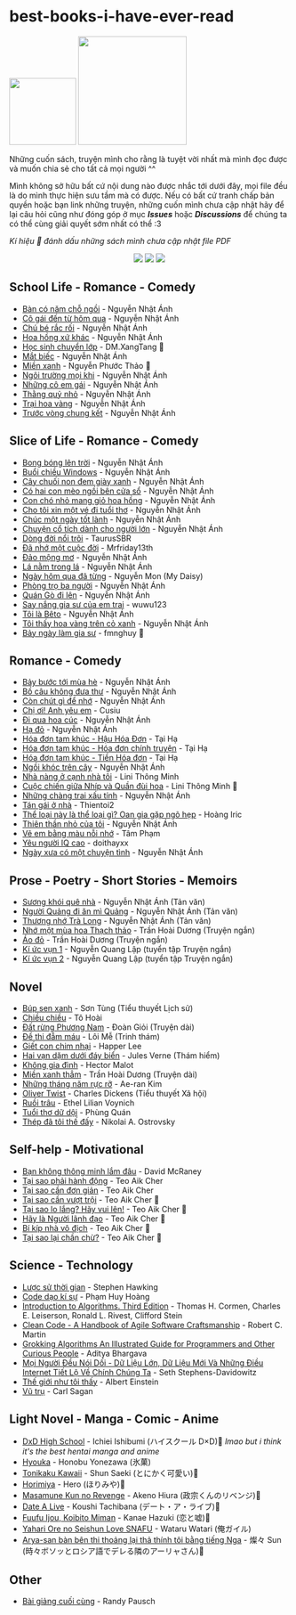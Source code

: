 # best-books-i-have-ever-read

<img src="https://forthebadge.com/images/badges/built-with-love.svg" width="120"/> [<img src="https://img.shields.io/badge/Creator-Keri%20Nguyen-pink.svg?style=for-the-badge" width="195"/>](https://github.com/kr4zym3nvn)

Những cuốn sách, truyện mình cho rằng là tuyệt vời nhất mà mình đọc được và muốn chia sẻ cho tất cả mọi người ^^

Mình không sở hữu bất cứ nội dung nào được nhắc tới dưới đây, mọi file đều là do mình thực hiện sưu tầm mà có được. Nếu có bất cứ tranh chấp bản quyền hoặc bạn link những truyện, những cuốn mình chưa cập nhật hãy để lại câu hỏi cũng như đóng góp ở mục **_Issues_** hoặc **_Discussions_** để chúng ta có thể cùng giải quyết sớm nhất có thể :3

_Kí hiệu 💠 đánh dấu những sách mình chưa cập nhật file PDF_

<p align="center">
<img src="https://raw.githubusercontent.com/kr4zym3nvn/best-books-i-have-ever-read/main/img/Icon_Emoji_038_Tartaglia_Pleased.webp">

<img src="https://raw.githubusercontent.com/kr4zym3nvn/best-books-i-have-ever-read/main/img/Icon_Emoji_068_Hu_Tao_Adorable.webp">

<img src="https://raw.githubusercontent.com/kr4zym3nvn/best-books-i-have-ever-read/main/img/Icon_Emoji_Paimon%2527s_Paintings_Yoimiya_1.webp">

</p><p align="center">

## School Life - Romance - Comedy

- [Bàn có năm chỗ ngồi](https://github.com/kr4zym3nvn/best-books-i-have-ever-read/blob/main/school/Ban%20Co%20Nam%20Cho%20Ngoi%20-%20Nguyen%20Nhat%20Anh.pdf) - Nguyễn Nhật Ánh
- [Cô gái đến từ hôm qua](https://github.com/kr4zym3nvn/best-books-i-have-ever-read/blob/main/romance-comendy-school/Co%20Gai%20Den%20Tu%20Hom%20Qua%20-%20Nguyen%20Nhat%20Anh.pdf) - Nguyễn Nhật Ánh
- [Chú bé rắc rối](https://github.com/kr4zym3nvn/best-books-i-have-ever-read/blob/main/romance-comendy-school/Chu%20Be%20Rac%20Roi%20-%20Nguyen%20Nhat%20Anh.pdf) - Nguyễn Nhật Ánh
- [Hoa hồng xứ khác](https://github.com/kr4zym3nvn/best-books-i-have-ever-read/blob/main/romance-comendy-school/Hoa%20Hong%20Xu%20Khac%20-%20Nguyen%20Nhat%20Anh.pdf) - Nguyễn Nhật Ánh
- [Học sinh chuyển lớp]() - DM.XangTang 💠
- [Mắt biếc](https://github.com/kr4zym3nvn/best-books-i-have-ever-read/blob/main/romance-comendy-school/Mat%20Biec%20-%20Nguyen%20Nhat%20Anh.pdf) - Nguyễn Nhật Ánh
- [Miền xanh]() - Nguyễn Phước Thảo 💠
- [Ngôi trường mọi khi](https://github.com/kr4zym3nvn/best-books-i-have-ever-read/blob/main/school/Ngoi%20Truong%20Moi%20Khi%20-%20Nguyen%20Nhat%20Anh.pdf) - Nguyễn Nhật Ánh
- [Những cô em gái](https://github.com/kr4zym3nvn/best-books-i-have-ever-read/blob/main/romance-comendy-school/Nhung%20Co%20Em%20Gai%20-%20Nguyen%20Nhat%20Anh.pdf) - Nguyễn Nhật Ánh
- [Thằng quỷ nhỏ](https://github.com/kr4zym3nvn/best-books-i-have-ever-read/blob/main/romance-comendy-school/Thang%20Quy%20Nho%20-%20Nguyen%20Nhat%20Anh.pdf) - Nguyễn Nhật Ánh
- [Trại hoa vàng](https://github.com/kr4zym3nvn/best-books-i-have-ever-read/blob/main/romance-comendy-school/Trai%20Hoa%20Vang%20-%20Nguyen%20Nhat%20Anh.pdf) - Nguyễn Nhật Ánh
- [Trước vòng chung kết](https://github.com/kr4zym3nvn/best-books-i-have-ever-read/blob/main/school/Truoc%20Vong%20Chung%20Ket%20-%20Nguyen%20Nhat%20Anh.pdf) - Nguyễn Nhật Ánh

## Slice of Life - Romance - Comedy

- [Bong bóng lên trời](https://github.com/kr4zym3nvn/best-books-i-have-ever-read/blob/main/slice_life-romance/bong-bong-tren-troi.pdf) - Nguyễn Nhật Ánh
- [Buổi chiều Windows](https://github.com/kr4zym3nvn/best-books-i-have-ever-read/blob/main/slice_life-romance/Buoi%20Chieu%20Windows%20-%20Nguyen%20Nhat%20Anh.pdf) - Nguyễn Nhật Ánh
- [Cây chuối non đem giày xanh](https://github.com/kr4zym3nvn/best-books-i-have-ever-read/blob/main/slice_life-romance/cay-chuoi-non-dem-giay-xanh-nguyen-nhat-anh.pdf) - Nguyễn Nhật Ánh
- [Có hai con mèo ngồi bên cửa sổ](https://github.com/kr4zym3nvn/best-books-i-have-ever-read/blob/main/slice_life-romance/Co%20Hai%20Con%20Meo%20Ngoi%20Ben%20Cua%20So%20-%20Nguyen%20Nhat%20Anh.pdf) - Nguyễn Nhật Ánh
- [Con chó nhỏ mang giỏ hoa hồng](https://github.com/kr4zym3nvn/best-books-i-have-ever-read/blob/main/slice_life-romance/con-cho-nho-mang-gio-hoa-hong-nguyen-nhat-anh.pdf) - Nguyễn Nhật Ánh
- [Cho tôi xin một vé đi tuổi thơ](https://github.com/kr4zym3nvn/best-books-i-have-ever-read/blob/main/slice_life-romance/Cho%20Toi%20Xin%20Mot%20Ve%20Di%20Tuoi%20Tho%20-%20Nguyen%20Nhat%20Anh.pdf) - Nguyễn Nhật Ánh
- [Chúc một ngày tốt lành](https://github.com/kr4zym3nvn/best-books-i-have-ever-read/blob/main/slice_life-romance/chuc-mot-ngay-tot-lanh-nguyen-nhat-anh.pdf) - Nguyễn Nhật Ánh
- [Chuyện cổ tích dành cho người lớn](https://github.com/kr4zym3nvn/best-books-i-have-ever-read/blob/main/slice_life-romance/Chuyen%20Co%20Tich%20Danh%20Cho%20Nguoi%20Lon%20-%20Nguyen%20Nhat%20Anh.pdf) - Nguyễn Nhật Ánh
- [Dòng đời nổi trôi](https://github.com/kr4zym3nvn/best-books-i-have-ever-read/blob/main/slice_life-romance/D%C3%B2ng%20%C4%90%E1%BB%9Di%20N%E1%BB%95i%20Tr%C3%B4i%20-%20L%C3%AA%20V%C5%A9%20Tr%E1%BB%8Dng%20Ngh%C4%A9a.pdf) - TaurusSBR
- [Đã nhớ một cuộc đời](https://github.com/kr4zym3nvn/best-books-i-have-ever-read/blob/main/slice_life-romance/Da%20Nho%20Mot%20Cuoc%20Doi.pdf) - Mrfriday13th
- [Đảo mộng mơ](https://github.com/kr4zym3nvn/best-books-i-have-ever-read/blob/main/slice_life-romance/Dao%20Mong%20Mo%20-%20Nguyen%20Nhat%20Anh.pdf) - Nguyễn Nhật Ánh
- [Lá nằm trong lá](https://github.com/kr4zym3nvn/best-books-i-have-ever-read/blob/main/slice_life-romance/La%20Nam%20Trong%20La%20-%20Nguyen%20Nhat%20Anh.pdf) - Nguyễn Nhật Ánh
- [Ngày hôm qua đã từng](<https://github.com/kr4zym3nvn/best-books-i-have-ever-read/blob/main/slice_life-romance/Ngay%20Hom%20Qua_.%20Da%20Tung%20-%20My%20Daisy%20-%20nguyenster.(%20nguyenMon).pdf>) - Nguyễn Mon (My Daisy)
- [Phòng trọ ba người](https://github.com/kr4zym3nvn/best-books-i-have-ever-read/blob/main/slice_life-romance/Phong%20Tro%20Ba%20Nguoi%20-%20Nguyen%20Nhat%20Anh.pdf) - Nguyễn Nhật Ánh
- [Quán Gò đi lên](https://github.com/kr4zym3nvn/best-books-i-have-ever-read/blob/main/slice_life-romance/Quan%20Go%20Di%20Len%20-%20Nguyen%20Nhat%20Anh.pdf) - Nguyễn Nhật Ánh
- [Say nắng gia sư của em trai](https://github.com/kr4zym3nvn/best-books-i-have-ever-read/blob/main/slice_life-romance/Say%20Nang%20Gia%20Su%20Cua%20Em%20Trai%20-%20wuwu123.pdf) - wuwu123
- [Tôi là Bêto](https://github.com/kr4zym3nvn/best-books-i-have-ever-read/blob/main/slice_life-romance/Toi%20La%20Beto%20-%20Nguyen%20Nhat%20Anh.pdf) - Nguyễn Nhật Ánh
- [Tôi thấy hoa vàng trên cỏ xanh](https://github.com/kr4zym3nvn/best-books-i-have-ever-read/blob/main/slice_life-romance/Toi%20Thay%20Hoa%20Vang%20Tren%20Co%20Xanh%20-%20Nguyen%20Nhat%20Anh.pdf) - Nguyễn Nhật Ánh
- [Bảy ngày làm gia sư]() - fmnghuy 💠

## Romance - Comedy

- [Bảy bước tới mùa hè](https://github.com/kr4zym3nvn/best-books-i-have-ever-read/blob/main/romance-comedy/bay-buoc-toi-mua-he-Nguyen-Nhat-Anh.pdf) - Nguyễn Nhật Ánh
- [Bồ câu không đưa thư](https://github.com/kr4zym3nvn/best-books-i-have-ever-read/blob/main/romance-comedy/Bo%20Cau%20Khong%20Dua%20Thu%20-%20Nguyen%20Nhat%20Anh.pdf) - Nguyễn Nhật Ánh
- [Còn chút gì để nhớ](https://github.com/kr4zym3nvn/best-books-i-have-ever-read/blob/main/romance-comedy/Con%20Chut%20Gi%20De%20Nho%20-%20Nguyen%20Nhat%20Anh.pdf) - Nguyễn Nhật Ánh
- [Chị ơi! Anh yêu em](https://github.com/kr4zym3nvn/best-books-i-have-ever-read/blob/main/romance-comedy/Ch%E1%BB%8B%20%C6%A0i%2C%20Anh%20Y%C3%AAu%20Em!%20-%20Cusiu.pdf) - Cusiu
- [Đi qua hoa cúc](https://github.com/kr4zym3nvn/best-books-i-have-ever-read/blob/main/romance-comedy/Di%20Qua%20Hoa%20Cuc%20-%20Nguyen%20Nhat%20Anh.pdf) - Nguyễn Nhật Ánh
- [Hạ đỏ](https://github.com/kr4zym3nvn/best-books-i-have-ever-read/blob/main/romance-comedy/Ha%20Do%20-%20Nguyen%20Nhat%20Anh.pdf) - Nguyễn Nhật Ánh
- [Hóa đơn tam khúc - Hậu Hóa Đơn](https://github.com/kr4zym3nvn/best-books-i-have-ever-read/blob/main/romance-comedy/hau-hoa-don-tai-ha.pdf) - Tại Hạ
- [Hóa đơn tam khúc - Hóa đơn chính truyện](https://github.com/kr4zym3nvn/best-books-i-have-ever-read/blob/main/romance-comedy/hoa-don-chinh-truyen-tai-ha.pdf) - Tại Hạ
- [Hóa đơn tam khúc - Tiền Hóa đơn](https://github.com/kr4zym3nvn/best-books-i-have-ever-read/blob/main/romance-comedy/Chuyen%20Tien%20Hoa%20Don.pdf) - Tại Hạ
- [Ngồi khóc trên cây](https://github.com/kr4zym3nvn/best-books-i-have-ever-read/blob/main/romance-comedy/Ngoi-khoc-tren-cay-Nguyen-Nhat-Anh.pdf) - Nguyễn Nhật Ánh
- [Nhà nàng ở cạnh nhà tôi](https://github.com/kr4zym3nvn/best-books-i-have-ever-read/blob/main/romance-comedy/Nha%20Nang%20O%20Canh%20Nha%20Toi%20-%20Li%20Ni.pdf) - Lini Thông Minh
- [Cuộc chiến giữa Nhíp và Quần đùi hoa]() - Lini Thông Minh 💠
- [Những chàng trai xấu tính](https://github.com/kr4zym3nvn/best-books-i-have-ever-read/blob/main/romance-comendy-school/Nhung%20Chang%20Trai%20Xau%20Tinh%20-%20Nguyen%20Nhat%20Anh.pdf) - Nguyễn Nhật Ánh
- [Tán gái ở nhà](https://github.com/kr4zym3nvn/best-books-i-have-ever-read/blob/main/romance-comedy/Tan%20Gai%20O%20Nha%20-%20thientoi2.pdf) - Thientoi2
- [Thể loại này là thể loại gì? Oan gia gặp ngõ hẹp](https://github.com/kr4zym3nvn/best-books-i-have-ever-read/blob/main/romance-comedy/The%20Loai%20Nay%20La%20The%20Loai%20Gi...%20Oan%20Gia%20Ngo%20Hep%20-%20Mr.iric%20-%20Full.pdf) - Hoàng Iric
- [Thiên thần nhỏ của tôi](https://github.com/kr4zym3nvn/best-books-i-have-ever-read/blob/main/romance-comedy/Thien%20Than%20Nho%20Cua%20Toi%20-%20Nguyen%20Nhat%20Anh.pdf) - Nguyễn Nhật Ánh
- [Vẽ em bằng màu nỗi nhớ](https://github.com/kr4zym3nvn/best-books-i-have-ever-read/blob/main/romance-comedy/Ve%20Em%20Bang%20Mau%20Noi%20Nho%20-%20Tam%20Pham.pdf) - Tâm Phạm
- [Yêu người IQ cao](https://github.com/kr4zym3nvn/best-books-i-have-ever-read/blob/main/romance-comedy/yeu-nguoi-iq-cao-doithayxx.pdf) - doithayxx
- [Ngày xưa có một chuyện tình](https://github.com/kr4zym3nvn/best-books-i-have-ever-read/blob/main/romance-comedy/ngay-xua-co-mot-chuyen-tinh-nguyen-nhat-anh.pdf) - Nguyễn Nhật Ánh

## Prose - Poetry - Short Stories - Memoirs

- [Sương khói quê nhà](https://github.com/kr4zym3nvn/best-books-i-have-ever-read/blob/main/prose/suong-khoi-que-nha-nguyen-nhat-anh.pdf) - Nguyễn Nhật Ánh (Tản văn)
- [Người Quảng đi ăn mì Quảng](https://github.com/kr4zym3nvn/best-books-i-have-ever-read/blob/main/prose/nguoi-quang-di-an-mi-quang-nguyen-nhat-anh.pdf) - Nguyễn Nhật Ánh (Tản văn)
- [Thương nhớ Trà Long](https://github.com/kr4zym3nvn/best-books-i-have-ever-read/blob/main/prose/thuong-nho-tra-long-nguyen-nhat-anh.pdf) - Nguyễn Nhật Ánh (Tản văn)
- [Nhớ một mùa hoa Thạch thảo](https://github.com/kr4zym3nvn/best-books-i-have-ever-read/blob/main/novel/Nho%20mot%20mua%20hoa%20thach%20thao%20-%20Tran%20Hoai%20Duong.pdf) - Trần Hoài Dương (Truyện ngắn)
- [Áo đỏ](https://github.com/kr4zym3nvn/best-books-i-have-ever-read/blob/main/novel/Ao%20do%20-%20Tran%20Hoai%20Duong.pdf) - Trần Hoài Dương (Truyện ngắn)
- [Kí ức vụn 1](https://github.com/kr4zym3nvn/best-books-i-have-ever-read/blob/main/short%20story%20collection/ky-uc-vun-ky-uc-vun-tap-1-pdf.pdf) - Nguyễn Quang Lập (tuyển tập Truyện ngắn)
- [Kí ức vụn 2](https://github.com/kr4zym3nvn/best-books-i-have-ever-read/blob/main/short%20story%20collection/ky-uc-vun-ky-uc-vun-tap-2-pdf.pdf) - Nguyễn Quang Lập (tuyển tập Truyện ngắn)

## Novel

- [Búp sen xanh](https://github.com/kr4zym3nvn/best-books-i-have-ever-read/blob/main/novel/bup-sen-xanh-son-tung.pdf) - Sơn Tùng (Tiểu thuyết Lịch sử)
- [Chiều chiều](https://github.com/kr4zym3nvn/best-books-i-have-ever-read/blob/main/novel/chieuchieu_tohoai.pdf) - Tô Hoài
- [Đất rừng Phương Nam](https://github.com/kr4zym3nvn/best-books-i-have-ever-read/blob/main/novel/dat-rung-phuong-nam-doan-gioi.pdf) - Đoàn Giỏi (Truyện dài)
- [Đề thi đẫm máu](https://github.com/kr4zym3nvn/best-books-i-have-ever-read/blob/main/novel/De%20thi%20Dam%20Mau%20-%20Loi%20Me.pdf) - Lôi Mễ (Trinh thám)
- [Giết con chim nhại](https://github.com/kr4zym3nvn/best-books-i-have-ever-read/blob/main/novel/giet-con-chim-nhai.pdf) - Happer Lee
- [Hai vạn dặm dưới đáy biển](https://github.com/kr4zym3nvn/best-books-i-have-ever-read/blob/main/novel/Hai%20Van%20Dam%20Duoi%20Bien%20-%20Jules%20Verne.pdf) - Jules Verne (Thám hiểm)
- [Không gia đình](https://github.com/kr4zym3nvn/best-books-i-have-ever-read/blob/main/novel/khong-gia-dinh.pdf) - Hector Malot
- [Miền xanh thẳm](https://github.com/kr4zym3nvn/best-books-i-have-ever-read/blob/main/novel/mien-xanh-tham-tran-hoai-duong.pdf) - Trần Hoài Dương (Truyện dài)
- [Những tháng năm rực rỡ](https://github.com/kr4zym3nvn/best-books-i-have-ever-read/blob/main/novel/Nhung%20Nam%20Thang%20Ruc%20Ro%20-%20Ae-ran%20Kim.pdf) - Ae-ran Kim
- [Oliver Twist](https://github.com/kr4zym3nvn/best-books-i-have-ever-read/blob/main/novel/oliver-twist.pdf) - Charles Dickens (Tiểu thuyết Xã hội)
- [Ruồi trâu](https://github.com/kr4zym3nvn/best-books-i-have-ever-read/blob/main/novel/ruoi-trau.pdf) - Ethel Lilian Voynich
- [Tuổi thơ dữ dội](https://github.com/kr4zym3nvn/best-books-i-have-ever-read/blob/main/novel/tuoi-tho-du-doi-pdf.pdf) - Phùng Quán
- [Thép đã tôi thế đấy](https://github.com/kr4zym3nvn/best-books-i-have-ever-read/blob/main/novel/thep-da-toi-the-day-nikolai.pdf) - Nikolai A. Ostrovsky

## Self-help - Motivational

- [Bạn không thông minh lắm đâu](https://github.com/kr4zym3nvn/best-books-i-have-ever-read/blob/main/self-help/ban-khong-thong-minh-lam-dau-David.pdf) - David McRaney
- [Tại sao phải hành động](https://github.com/kr4zym3nvn/best-books-i-have-ever-read/blob/main/self-help/tai-sao-phai-hanh-dong.pdf) - Teo Aik Cher
- [Tại sao cần đơn giản](https://github.com/kr4zym3nvn/best-books-i-have-ever-read/blob/main/self-help/tai-sao-can-don-gian.pdf) - Teo Aik Cher
- [Tại sao cần vượt trội]() - Teo Aik Cher 💠
- [Tại sao lo lắng? Hãy vui lên!]() - Teo Aik Cher 💠
- [Hãy là Người lãnh đạo]() - Teo Aik Cher 💠
- [Bí kíp nhà vô địch]() - Teo Aik Cher 💠
- [Tại sao lại chần chừ?]() - Teo Aik Cher 💠

## Science - Technology

- [Lược sử thời gian](https://github.com/kr4zym3nvn/best-books-i-have-ever-read/blob/main/science-technology/luoc-su-thoi-gian.pdf) - Stephen Hawking
- [Code dạo kí sự](https://github.com/kr4zym3nvn/best-books-i-have-ever-read/blob/main/science-technology/Code%20Dao%20Ky%20Su%20-%20Pham%20Huy%20Hoang.pdf) - Phạm Huy Hoàng
- [Introduction to Algorithms. Third Edition](https://github.com/kr4zym3nvn/best-books-i-have-ever-read/blob/main/science-technology/%5BALGORITHMS%5D%5BIntroduction%20to%20Algorithms.%20Third%20Edition%5D.pdf) - Thomas H. Cormen, Charles E. Leiserson, Ronald L. Rivest, Clifford Stein
- [Clean Code - A Handbook of Agile Software Craftsmanship](https://github.com/kr4zym3nvn/best-books-i-have-ever-read/blob/main/science-technology/Clean%20Code%20-%20A%20Handbook%20of%20Agile%20Software%20Craftsmanship%20by%20Robert%20C.%20Martin.pdf) - Robert C. Martin
- [Grokking Algorithms An Illustrated Guide for Programmers and Other Curious People](https://github.com/kr4zym3nvn/best-books-i-have-ever-read/blob/main/science-technology/Grokking%20Algorithms%20An%20Illustrated%20Guide%20for%20Programmers%20and%20Other%20Curious%20People%20by%20Aditya%20Bhargava.pdf) - Aditya Bhargava
- [Mọi Người Đều Nói Dối - Dữ Liệu Lớn, Dữ Liệu Mới Và Những Điều Internet Tiết Lộ Về Chính Chúng Ta](https://github.com/kr4zym3nvn/best-books-i-have-ever-read/blob/main/science-technology/moi-nguoi-deu-noi-doi-du-lieu-lon--du-lieu-moi-va-nhung-dieu-internet-tiet-lo-ve-chinh-chung-ta.pdf) - Seth Stephens-Davidowitz
- [Thế giới như tôi thấy](https://github.com/kr4zym3nvn/best-books-i-have-ever-read/blob/main/science-technology/the-gioi-nhu-toi-thay.pdf) - Albert Einstein
- [Vũ trụ](https://github.com/kr4zym3nvn/best-books-i-have-ever-read/blob/main/science-technology/vu-tru-sagan.pdf) - Carl Sagan

## Light Novel - Manga - Comic - Anime

- [DxD High School]() - Ichiei Ishibumi (ハイスクール D×D)💠 _lmao but i think it's the best hentai manga and anime_
- [Hyouka](https://github.com/kr4zym3nvn/best-books-i-have-ever-read/tree/main/lightnovel-manga-comic-anime/Hyouka) - Honobu Yonezawa (氷菓)
- [Tonikaku Kawaii]() - Shun Saeki (とにかく可愛い)💠
- [Horimiya]() - Hero (ほりみや)💠
- [Masamune Kun no Revenge]() - Akeno Hiura (政宗くんのリベンジ)💠
- [Date A Live]() - Koushi Tachibana (デート・ア・ライブ)💠
- [Fuufu Ijou, Koibito Miman]() - Kanae Hazuki (恋と嘘)💠
- [Yahari Ore no Seishun Love SNAFU](https://github.com/kr4zym3nvn/best-books-i-have-ever-read/tree/main/lightnovel-manga-comic-anime/Oregairu) - Wataru Watari (俺ガイル)
- [Arya-san bàn bên thi thoảng lại thả thính tôi bằng tiếng Nga]() - 燦々 Sun (時々ボソッとロシア語でデレる隣のアーリャさん)💠

## Other

- [Bài giảng cuối cùng](https://github.com/kr4zym3nvn/best-books-i-have-ever-read/blob/main/other/bai-giang-cuoi-cung.pdf) - Randy Pausch
